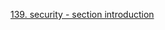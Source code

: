 [139. security - section introduction](https://www.udemy.com/course/certified-kubernetes-administrator-with-practice-tests/learn/lecture/14296074#questions)
